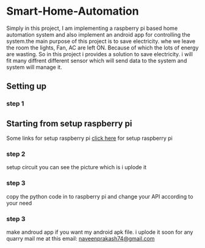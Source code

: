 Smart-Home-Automation
======================
Simply in this project, I am implementing a raspberry pi based home automation system and also implement an android app for controlling the system.the main purpose of this project is to save electricity. whe we leave the room the lights, Fan, AC  are left ON. Because of which the lots of energy are wasting. So in this project i provides a solution to save electricity. i will fit many diffrent different sensor which will send data to the system and system will manage it.

Setting up
------------
### step 1
## Starting from setup raspberry pi
Some links for setup raspberry pi
[click here](http://www.circuitbasics.com/raspberry-pi-basics-setup-without-monitor-keyboard-headless-mode/) for setup raspberry pi

 ### step 2

 setup circuit
 you can see the picture which is i uplode it
 
 ### step 3
 
 copy the python code in to raspberry pi and change your API according to your need
 
 ### step 3 
 
 make androud app if you want my android apk file. i uplode it soon
 for any quarry mail me at this 
 email: naveenprakash74@gmail.com
